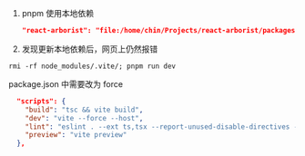 1. pnpm 使用本地依赖

   ```json
   "react-arborist": "file:/home/chin/Projects/react-arborist/packages/react-arborist",
   ```

2. 发现更新本地依赖后，网页上仍然报错
```shell
rmi -rf node_modules/.vite/; pnpm run dev
```

package.json 中需要改为 force

``` json
  "scripts": {
    "build": "tsc && vite build",
    "dev": "vite --force --host",
    "lint": "eslint . --ext ts,tsx --report-unused-disable-directives --max-warnings 0",
    "preview": "vite preview"
  },
```
